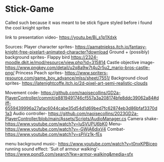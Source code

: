 # Stick-Game
Called such because it was meant to be stick figure styled before i found the cool knight sprites

link to presentation video- https://youtu.be/Bj_s1p1Xdxk

Sources:
Player character sprites- https://aamatniekss.itch.io/fantasy-knight-free-pixelart-animated-character?download
Ground + (possibly) background sprites- Flappy bird https://2324-moodle.dkit.ie/mod/resource/view.php?id=315814
Castle objective image- https://www.pngkey.com/detail/u2q8a9w7t4u2r5u2_mario-bros-castle-png/
Princess Peach sprites- https://www.spriters-resource.com/game_boy_advance/mlss/sheet/7551/
Background cloud sprites- https://latenightcoffe.itch.io/2d-pixel-art-semi-realistic-clouds

Movement code- https://github.com/naoisecollins/GD2a-PlayerController/commit/e8819491746cf557a3a208174bfe8ddc39062a84#diff-6559439996a27afac6044cabe35d54d1d69bed7fc62874eb3d86bfaf3370d1a3
Audio controller- https://github.com/naoisecollins/2023GD2a-PlayerController/blob/main/Assets/Scripts/AudioManager.cs
Camera shake-  https://www.youtube.com/watch?v=luSVUPU6bK0
Menu- https://www.youtube.com/watch?v=-GWjA6dixV4
Combat- https://www.youtube.com/watch?v=sPiVz1k-fEs

menu background music- https://www.youtube.com/watch?v=t0nxKPBiceo
running sound effect: 'Suit of armour walking'- https://www.pond5.com/search?kw=armor-walking&media=sfx
